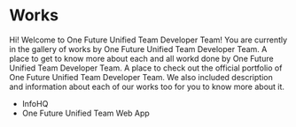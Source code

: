 <h1>Works</h1>
<p>Hi! Welcome to One Future Unified Team Developer Team! You are currently in the gallery of works by One Future Unified Team Developer Team. A place to get to know more about each and all workd done by One Future Unified Team Developer Team. A place to check out the official portfolio of One Future Unified Team Developer Team. We also included description and information about each of our works too for you to know more about it.</p>
<ul style="text-align:left;">
  <li>InfoHQ</li>
  <li>One Future Unified Team Web App</li>
</ul>
